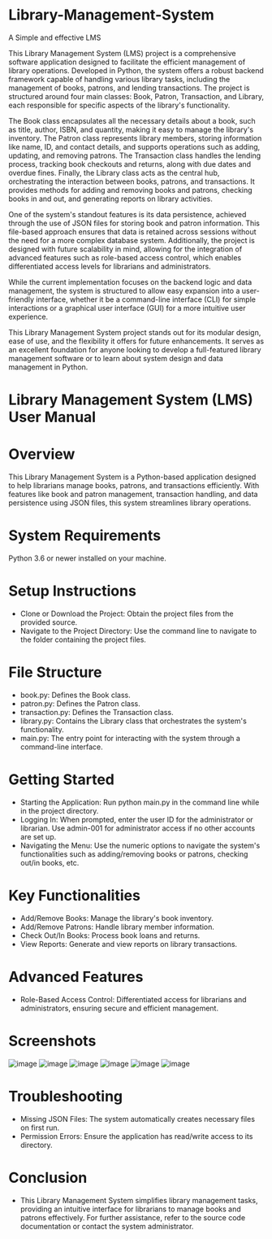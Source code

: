 # Library-Management-System
A Simple and effective LMS


This Library Management System (LMS) project is a comprehensive software application designed to facilitate the efficient management of library operations. Developed in Python, the system offers a robust backend framework capable of handling various library tasks, including the management of books, patrons, and lending transactions. The project is structured around four main classes: Book, Patron, Transaction, and Library, each responsible for specific aspects of the library's functionality.

The Book class encapsulates all the necessary details about a book, such as title, author, ISBN, and quantity, making it easy to manage the library's inventory. The Patron class represents library members, storing information like name, ID, and contact details, and supports operations such as adding, updating, and removing patrons. The Transaction class handles the lending process, tracking book checkouts and returns, along with due dates and overdue fines. Finally, the Library class acts as the central hub, orchestrating the interaction between books, patrons, and transactions. It provides methods for adding and removing books and patrons, checking books in and out, and generating reports on library activities.

One of the system's standout features is its data persistence, achieved through the use of JSON files for storing book and patron information. This file-based approach ensures that data is retained across sessions without the need for a more complex database system. Additionally, the project is designed with future scalability in mind, allowing for the integration of advanced features such as role-based access control, which enables differentiated access levels for librarians and administrators.

While the current implementation focuses on the backend logic and data management, the system is structured to allow easy expansion into a user-friendly interface, whether it be a command-line interface (CLI) for simple interactions or a graphical user interface (GUI) for a more intuitive user experience.

This Library Management System project stands out for its modular design, ease of use, and the flexibility it offers for future enhancements. It serves as an excellent foundation for anyone looking to develop a full-featured library management software or to learn about system design and data management in Python.



# Library Management System (LMS) User Manual
# Overview
This Library Management System is a Python-based application designed to help librarians manage books, patrons, and transactions efficiently. With features like book and patron management, transaction handling, and data persistence using JSON files, this system streamlines library operations.

# System Requirements
Python 3.6 or newer installed on your machine.


# Setup Instructions
* Clone or Download the Project: Obtain the project files from the provided source.
* Navigate to the Project Directory: Use the command line to navigate to the folder containing the project files.


# File Structure
* book.py: Defines the Book class.
* patron.py: Defines the Patron class.
* transaction.py: Defines the Transaction class.
* library.py: Contains the Library class that orchestrates the system's functionality.
* main.py: The entry point for interacting with the system through a command-line interface.


# Getting Started
* Starting the Application: Run python main.py in the command line while in the project directory.
* Logging In: When prompted, enter the user ID for the administrator or librarian. Use admin-001 for administrator access if no other accounts are set up.
* Navigating the Menu: Use the numeric options to navigate the system's functionalities such as adding/removing books or patrons, checking out/in books, etc.


# Key Functionalities
* Add/Remove Books: Manage the library's book inventory.
* Add/Remove Patrons: Handle library member information.
* Check Out/In Books: Process book loans and returns.
* View Reports: Generate and view reports on library transactions.


# Advanced Features
* Role-Based Access Control: Differentiated access for librarians and administrators, ensuring secure and efficient management.

# Screenshots

![image](https://github.com/HAPPYMAN-007/Library-Management-System/assets/162085036/883db094-0f9d-4517-ab32-246859a84d3c)
![image](https://github.com/HAPPYMAN-007/Library-Management-System/assets/162085036/aae116c0-a9e9-49cb-872f-656ef5af3611)
![image](https://github.com/HAPPYMAN-007/Library-Management-System/assets/162085036/6d6dae5b-abeb-44e7-93c5-80144d6ea5d2)
![image](https://github.com/HAPPYMAN-007/Library-Management-System/assets/162085036/018e229d-7f92-4376-9e99-4cdf626f64ea)
![image](https://github.com/HAPPYMAN-007/Library-Management-System/assets/162085036/3c08c1c0-2379-4240-96f7-f6c32515c87a)
![image](https://github.com/HAPPYMAN-007/Library-Management-System/assets/162085036/eb24de9a-0187-4589-9cdf-4ca42b609cd9)







# Troubleshooting
* Missing JSON Files: The system automatically creates necessary files on first run.
* Permission Errors: Ensure the application has read/write access to its directory.


# Conclusion
* This Library Management System simplifies library management tasks, providing an intuitive interface for librarians to manage books and patrons effectively. For further assistance, refer to the source code documentation or contact the system administrator.
